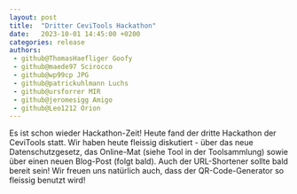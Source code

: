 ```yaml
---
layout: post
title:  "Dritter CeviTools Hackathon"
date:   2023-10-01 14:45:00 +0200
categories: release
authors:
 - github@ThomasHaefliger Goofy
 - github@maede97 Scirocco
 - github@wp99cp JPG
 - github@patrickuhlmann Luchs
 - github@ursforrer MIR
 - github@jeromesigg Amigo
 - github@Leo1212 Orion
---
```


Es ist schon wieder Hackathon-Zeit! Heute fand der dritte Hackathon der CeviTools statt. Wir haben heute fleissig diskutiert - über das neue Datenschutzgesetz, das Online-Mat (siehe Tool in der Toolsammlung) sowie über einen neuen Blog-Post (folgt bald). Auch der URL-Shortener sollte bald bereit sein! Wir freuen uns natürlich auch, dass der QR-Code-Generator so fleissig benutzt wird!
